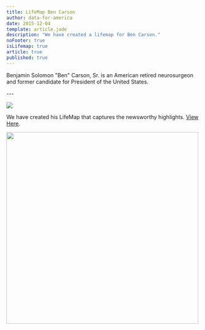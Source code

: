```yaml
---
title: LifeMap Ben Carson
author: data-for-america
date: 2015-12-04
template: article.jade
description: "We have created a lifemap for Ben Carson."
noFooter: true
isLifemap: true
article: true
published: true
---
```


<p>
  Benjamin Solomon "Ben" Carson, Sr. is an American retired neurosurgeon and former candidate for President of the United States.
</p>
---
<p>
<img class="ui medium image" style="margin: 0 auto;" src="http://lifemap.io/img/bencarson.gif" />
</p>
<p>
   We have created his LifeMap that captures the newsworthy highlights. <a href="http://lifemap.io/bencarson/" target="_blank">View Here</a>.
</p>
<a href="http://lifemap.io/bencarson/" target="_blank">
<img class="ui medium image" style="width:500px; margin: 0 auto;" src="/img/lifemap/bencarson.jpg" />
</a>

